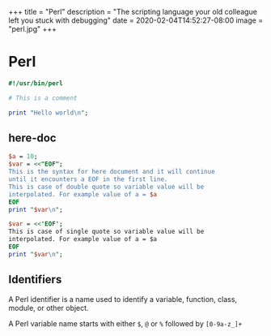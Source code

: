 +++
title = "Perl"
description = "The scripting language your old colleague left you stuck with debugging"
date = 2020-02-04T14:52:27-08:00
image = "perl.jpg"
+++

# Perl

```perl
#!/usr/bin/perl

# This is a comment

print "Hello world\n";
```

## here-doc

```perl
$a = 10;
$var = <<"EOF";
This is the syntax for here document and it will continue
until it encounters a EOF in the first line.
This is case of double quote so variable value will be
interpolated. For example value of a = $a
EOF
print "$var\n";

$var = <<'EOF';
This is case of single quote so variable value will be
interpolated. For example value of a = $a
EOF
print "$var\n";
```

## Identifiers

A Perl identifier is a name used to identify a variable, function, class, module, or other object.

A Perl variable name starts with either `$`, `@` or `%` followed by `[0-9a-z_]+`
